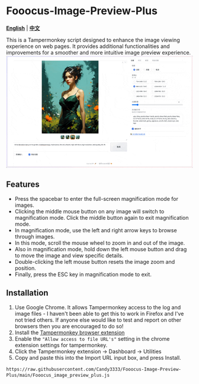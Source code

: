 # Fooocus-Image-Preview-Plus
[**English**](./README.md) | [**中文**](./README_CN.md)

This is a Tampermonkey script designed to enhance the image viewing experience on web pages. It provides additional functionalities and improvements for a smoother and more intuitive image preview experience.
![gif](https://github.com/Candy3333/Fooocus-Image-Preview-Plus/blob/main/assets/Preview.gif)

## Features

- Press the spacebar to enter the full-screen magnification mode for images.
- Clicking the middle mouse button on any image will switch to magnification mode. Click the middle button again to exit magnification mode.
- In magnification mode, use the left and right arrow keys to browse through images.
- In this mode, scroll the mouse wheel to zoom in and out of the image.
- Also in magnification mode, hold down the left mouse button and drag to move the image and view specific details.
- Double-clicking the left mouse button resets the image zoom and position.
- Finally, press the ESC key in magnification mode to exit.


## Installation

1. Use Google Chrome. It allows Tampermonkey access to the log and image files - I haven't been able to get this to work in Firefox and I've not tried others. If anyone else would like to test and report on other browsers then you are encouraged to do so!
2. Install the [Tampermonkey browser extension](https://chrome.google.com/webstore/detail/tampermonkey/dhdgffkkebhmkfjojejmpbldmpobfkfo?hl=en-GB)
3. Enable the `"Allow access to file URL's"` setting in the chrome extension settings for tampermonkey.
4. Click the Tampermonkey extension -> Dashboard -> Utilities
5. Copy and paste this into the Import URL input box, and press Install.
```
https://raw.githubusercontent.com/Candy3333/Fooocus-Image-Preview-Plus/main/Fooocus_image_preview_plus.js
```
